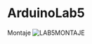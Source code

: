 # ArduinoLab5
Montaje
![LAB5MONTAJE](https://user-images.githubusercontent.com/69819475/98324608-bbcbb600-1fba-11eb-8f1c-7fc187cb5820.jpg)

